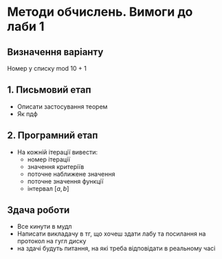 # Методи обчислень. Вимоги до лаби 1
## Визначення варіанту
Номер у списку mod 10 + 1

## 1. Письмовий етап
- Описати застосування теорем
- Як пдф

## 2. Програмний етап
- На кожній ітерації вивести:
    - номер ітерації
    - значення критеріїв
    - поточне наближене значення
    - поточне значення функції
    - інтервал $[a, b]$

## Здача роботи
- Все кинути в мудл
- Написати викладачу в тг, що хочеш здати лабу та посилання на протокол на гугл диску
- на здачі будуть питання, на які треба відповідати в реальному часі


